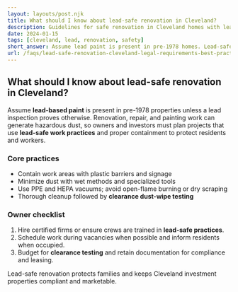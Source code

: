 ```yaml
---
layout: layouts/post.njk
title: What should I know about lead-safe renovation in Cleveland?
description: Guidelines for safe renovation in Cleveland homes with lead paint including legal requirements and contractor certification
date: 2024-01-15
tags: [cleveland, lead, renovation, safety]
short_answer: Assume lead paint is present in pre-1978 homes. Lead-safe renovation practices are required by law. Hire certified contractors and ensure proper containment and cleanup.
url: /faqs/lead-safe-renovation-cleveland-legal-requirements-best-practices
---
```

<h2>What should I know about lead-safe renovation in Cleveland?</h2>
<p>Assume <strong>lead-based paint</strong> is present in pre-1978 properties unless a lead inspection proves otherwise. Renovation, repair, and painting work can generate hazardous dust, so owners and investors must plan projects that use <strong>lead-safe work practices</strong> and proper containment to protect residents and workers.</p>
<h3>Core practices</h3>
<ul>
  <li>Contain work areas with plastic barriers and signage</li>
  <li>Minimize dust with wet methods and specialized tools</li>
  <li>Use PPE and HEPA vacuums; avoid open-flame burning or dry scraping</li>
  <li>Thorough cleanup followed by <strong>clearance dust-wipe testing</strong></li>
</ul>
<h3>Owner checklist</h3>
<ol>
  <li>Hire certified firms or ensure crews are trained in <strong>lead-safe practices</strong>.</li>
  <li>Schedule work during vacancies when possible and inform residents when occupied.</li>
  <li>Budget for <strong>clearance testing</strong> and retain documentation for compliance and leasing.</li>
</ol>
<p>Lead-safe renovation protects families and keeps Cleveland investment properties compliant and marketable.</p>
